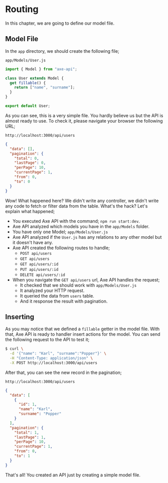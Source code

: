 # Routing

In this chapter, we are going to define our model file.

## Model File

In the `app` directory, we should create the following file;

`app/Models/User.js`

```js
import { Model } from "axe-api";

class User extends Model {
  get fillable() {
    return ["name", "surname"];
  }
}

export default User;
```

As you can see, this is a very simple file. You hardly believe us but the API is almost ready to use. To check it, please navigate your browser the following URL;

`http://localhost:3000/api/users`

```json
{
  "data": [],
  "pagination": {
    "total": 0,
    "lastPage": 0,
    "perPage": 10,
    "currentPage": 1,
    "from": 0,
    "to": 0
  }
}
```

Wow! What happened here? We didn't write any controller, we didn't write any code to fetch or filter data from the table. What's the hack? Let's explain what happened;

- You executed Axe API with the command; `npm run start:dev`.
- Axe API analyzed which models you have in the `app/Models` folder.
- You have only one Model; `app/Models/User.js`
- Axe API analyzed if the `User.js` has any relations to any other model but it doesn't have any.
- Axe API created the following routes to handle;
  - `POST api/users`
  - `GET api/users`
  - `GET api/users/:id`
  - `PUT api/users/:id`
  - `DELETE api/users/:id`
- When you navigate the `GET api/users` url, Axe API handles the request;
  - It checked that we should work with `app/Models/User.js`
  - It analyzed your HTTP request.
  - It queried the data from `users` table.
  - And it response the result with pagination.

## Inserting

As you may notice that we defined a `fillable` getter in the model file. With that, Axe API is ready to handler insert actions for the model. You can send the following request to the API to test it;

```bash
$ curl \
  -d '{"name": "Karl", "surname":"Popper"}' \
  -H "Content-Type: application/json" \
  -X POST http://localhost:3000/api/users
```

After that, you can see the new record in the pagination;

`http://localhost:3000/api/users`

```json
{
  "data": [
    {
      "id": 1,
      "name": "Karl",
      "surname": "Popper"
    }
  ],
  "pagination": {
    "total": 1,
    "lastPage": 1,
    "perPage": 10,
    "currentPage": 1,
    "from": 0,
    "to": 1
  }
}
```

That's all! You created an API just by creating a simple model file.
